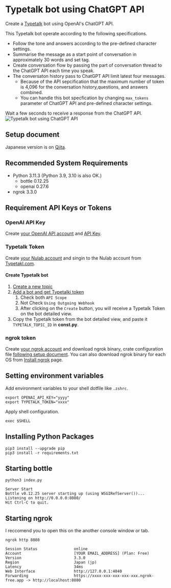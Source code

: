 # Typetalk bot using ChatGPT API

Create a [Typetalk](https://nulab.com/typetalk/) bot using OpenAI's ChatGPT API.

This Typetalk bot operate according to the following specifications.

- Follow the tone and answers according to the pre-defined character settings.
- Summarise the message as a start point of conversation in approximately 30 words and set tag.
- Create conversation flow by passing the part of conversation thread to the ChatGPT API each time you speak.
- The conversaton history pass to ChatGPT API limit latest four messages.
  - Because of the API sepcification that the maximum number of token is 4,096 for the conversation history,questions, and answers combined.
  - You can handle this bot specfication by changing `max_tokens` parameter of ChatGPT API and pre-defined character settings.

Wait a few seconds to receive a response from the ChatGPT API.
![Typetalk bot using ChatGPT API](https://github.com/revsystem/typetalk-bot-chatgpt/assets/17801281/79fe85de-560a-47dd-a6c4-dbba630d3925)

## Setup document

Japanese version is on [Qiita](https://qiita.com/revsystem/items/ac1d5e0111626755e647).

## Recommended System Requirements

- Python 3.11.3 (Python 3.9, 3.10 is also OK.)
  - bottle 0.12.25
  - openai 0.27.6
- ngrok 3.3.0

## Requirement API Keys or Tokens

### OpenAI API Key

Create [your OpenAI API account](https://beta.openai.com/signup) and [API Key](https://platform.openai.com/account/api-keys).

### Typetalk Token

Create [your Nulab account](https://apps.nulab.com/signup) and singin to the Nulab account from [Typetakl.com](https://typetalk.com/signin/redirect/nulab).

#### Create Typetalk bot

1. [Create a new topic](https://support.nulab.com/hc/en-us/articles/9096358253337)
1. [Add a bot and get Typetalki token](https://developer.nulab.com/docs/typetalk/#)
   1. Check both `API Scope`
   1. Not Check `Using Outgoing Webhook`
   1. After clicking on the `Create` button, you will receive a Typetalk Token on the bot detailed view.
1. Copy the Typetalk token from the bot detailed view, and paste it `TYPETALK_TOPIC_ID` in **const.py**.

### ngrok token

Create [your ngrok account](https://dashboard.ngrok.com/signup) and download ngrok binary, crate configuration file [following setup document](https://dashboard.ngrok.com/get-started/setup).
You can also download ngrok binary for each OS from [Install ngrok](https://ngrok.com/download) page.

## Setting environment variables

Add environment variables to your shell dotfile like `.zshrc`.

```shell
export OPENAI_API_KEY="yyyy"
export TYPETALK_TOKEN="xxxx"
```

Apply shell configuration.

```shell
exec $SHELL
```

## Installing Python Packages

```shell
pip3 install --upgrade pip
pip3 install -r requirements.txt
```

## Starting bottle

```shell
python3 index.py
```

```shell
Server Start
Bottle v0.12.25 server starting up (using WSGIRefServer())...
Listening on http://0.0.0.0:8080/
Hit Ctrl-C to quit.
```

## Starting ngrok

I reccomend you to open this on the another console window or tab.

```shell
ngrok http 8080
```

```shell
Session Status                online
Account                       [YOUR EMAIL_ADDRESS] (Plan: Free)
Version                       3.3.0
Region                        Japan (jp)
Latency                       34ms
Web Interface                 http://127.0.0.1:4040
Forwarding                    https://xxxx-xxx-xxx-xxx-xxx.ngrok-free.app -> http://localhost:8080
```
